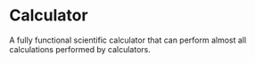 # Calculator
A fully functional scientific calculator
that can perform almost all calculations performed by calculators.
